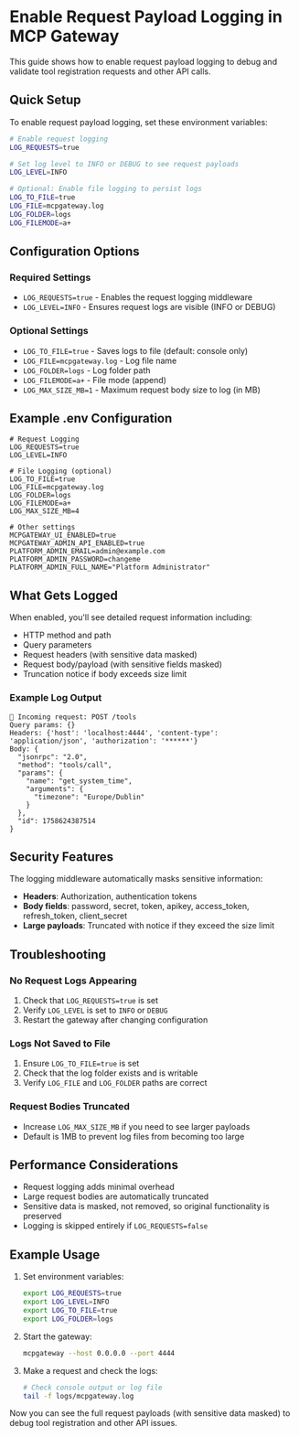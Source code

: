 # Enable Request Payload Logging in MCP Gateway

This guide shows how to enable request payload logging to debug and validate tool registration requests and other API calls.

## Quick Setup

To enable request payload logging, set these environment variables:

```bash
# Enable request logging
LOG_REQUESTS=true

# Set log level to INFO or DEBUG to see request payloads
LOG_LEVEL=INFO

# Optional: Enable file logging to persist logs
LOG_TO_FILE=true
LOG_FILE=mcpgateway.log
LOG_FOLDER=logs
LOG_FILEMODE=a+
```

## Configuration Options

### Required Settings

- `LOG_REQUESTS=true` - Enables the request logging middleware
- `LOG_LEVEL=INFO` - Ensures request logs are visible (INFO or DEBUG)

### Optional Settings

- `LOG_TO_FILE=true` - Saves logs to file (default: console only)
- `LOG_FILE=mcpgateway.log` - Log file name
- `LOG_FOLDER=logs` - Log folder path
- `LOG_FILEMODE=a+` - File mode (append)
- `LOG_MAX_SIZE_MB=1` - Maximum request body size to log (in MB)

## Example .env Configuration

```env
# Request Logging
LOG_REQUESTS=true
LOG_LEVEL=INFO

# File Logging (optional)
LOG_TO_FILE=true
LOG_FILE=mcpgateway.log
LOG_FOLDER=logs
LOG_FILEMODE=a+
LOG_MAX_SIZE_MB=4

# Other settings
MCPGATEWAY_UI_ENABLED=true
MCPGATEWAY_ADMIN_API_ENABLED=true
PLATFORM_ADMIN_EMAIL=admin@example.com
PLATFORM_ADMIN_PASSWORD=changeme
PLATFORM_ADMIN_FULL_NAME="Platform Administrator"
```

## What Gets Logged

When enabled, you'll see detailed request information including:

- HTTP method and path
- Query parameters
- Request headers (with sensitive data masked)
- Request body/payload (with sensitive fields masked)
- Truncation notice if body exceeds size limit

### Example Log Output

```
📩 Incoming request: POST /tools
Query params: {}
Headers: {'host': 'localhost:4444', 'content-type': 'application/json', 'authorization': '******'}
Body: {
  "jsonrpc": "2.0",
  "method": "tools/call",
  "params": {
    "name": "get_system_time",
    "arguments": {
      "timezone": "Europe/Dublin"
    }
  },
  "id": 1758624387514
}
```

## Security Features

The logging middleware automatically masks sensitive information:

- **Headers**: Authorization, authentication tokens
- **Body fields**: password, secret, token, apikey, access_token, refresh_token, client_secret
- **Large payloads**: Truncated with notice if they exceed the size limit

## Troubleshooting

### No Request Logs Appearing

1. Check that `LOG_REQUESTS=true` is set
2. Verify `LOG_LEVEL` is set to `INFO` or `DEBUG`
3. Restart the gateway after changing configuration

### Logs Not Saved to File

1. Ensure `LOG_TO_FILE=true` is set
2. Check that the log folder exists and is writable
3. Verify `LOG_FILE` and `LOG_FOLDER` paths are correct

### Request Bodies Truncated

- Increase `LOG_MAX_SIZE_MB` if you need to see larger payloads
- Default is 1MB to prevent log files from becoming too large

## Performance Considerations

- Request logging adds minimal overhead
- Large request bodies are automatically truncated
- Sensitive data is masked, not removed, so original functionality is preserved
- Logging is skipped entirely if `LOG_REQUESTS=false`

## Example Usage

1. Set environment variables:
   ```bash
   export LOG_REQUESTS=true
   export LOG_LEVEL=INFO
   export LOG_TO_FILE=true
   export LOG_FOLDER=logs
   ```

2. Start the gateway:
   ```bash
   mcpgateway --host 0.0.0.0 --port 4444
   ```

3. Make a request and check the logs:
   ```bash
   # Check console output or log file
   tail -f logs/mcpgateway.log
   ```

Now you can see the full request payloads (with sensitive data masked) to debug tool registration and other API issues.
